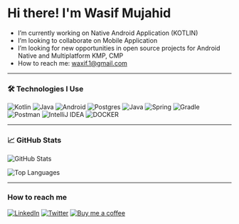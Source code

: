 
# Hi there! I'm Wasif Mujahid

- I’m currently working on Native Android Application (KOTLIN)
- I’m looking to collaborate on Mobile Application 
- I’m looking for new opportunities in open source projects for Android Native and Multiplatform KMP, CMP
- How to reach me: waxif.1@gmail.com 

---

### 🛠️ Technologies I Use

![Kotlin](https://img.shields.io/badge/Kotlin-blueviolet?style=for-the-badge&logo=kotlin&logoColor=white)
![Java](https://img.shields.io/badge/Java-orange?style=for-the-badge&logo=java&logoColor=white)
![Android](https://img.shields.io/badge/Android-green?style=for-the-badge&logo=android&logoColor=white)
![Postgres](https://img.shields.io/badge/postgres-%23316192.svg?style=for-the-badge&logo=postgresql&logoColor=white)
![Java](https://img.shields.io/badge/java-%23ED8B00.svg?style=for-the-badge&logo=openjdk&logoColor=white)
![Spring](https://img.shields.io/badge/spring-%236DB33F.svg?style=for-the-badge&logo=spring&logoColor=white)
![Gradle](https://img.shields.io/badge/Gradle-02303A.svg?style=for-the-badge&logo=Gradle&logoColor=white)
![Postman](https://img.shields.io/badge/Postman-FF6C37?style=for-the-badge&logo=postman&logoColor=white)
![IntelliJ IDEA](https://img.shields.io/badge/IntelliJIDEA-000000.svg?style=for-the-badge&logo=intellij-idea&logoColor=white)
![DOCKER](https://img.shields.io/badge/Docker-0db7ed.svg?style=for-the-badge&logo=docker&logoColor=white)

---

### 📈 GitHub Stats

![GitHub Stats](https://github-readme-stats.vercel.app/api?username=wasif1&show_icons=true&theme=radical)

![Top Languages](https://github-readme-stats.vercel.app/api/top-langs/?username=wasif1&layout=compact&theme=radical)

---

### How to reach me
[![LinkedIn](https://img.shields.io/badge/LinkedIn-0077B5.svg?style=for-the-badge&logo=linkedin&logoColor=white)](https://linkedin.com/in/wasif-mujahid-android-developer)
[![Twitter](https://img.shields.io/badge/Medium-989898.svg?style=for-the-badge&logo=medium&logoColor=white)](https://wasifmujahid.medium.com/)
[![Buy me a coffee](https://img.shields.io/badge/ko-fi-FF3300.svg?style=for-the-badge&logo=ko-fi&logoColor=white)](https://ko-fi.com/wasifmujahid)

